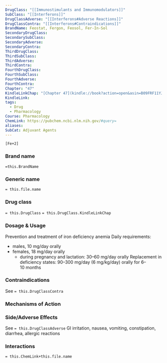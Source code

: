 ```yaml
---
DrugClass: "[[Immunostimulants and Immunomodulators]]"
SubClass: "[[Interferons]]"
DrugClassAdverse: "[[Interferons#Adverse Reactions]]"
DrugClassContra: "[[Interferons#Contraindications]]"
BrandName: Feostat, Fergon, Feosol, Fer-In-Sol
SecondaryDrugClass: 
SecondarySubClass: 
SecondaryAdverse: 
SecondaryContra: 
ThirdDrugClass: 
ThirdSubClass: 
ThirdAdverse: 
ThirdContra: 
FourthDrugClass: 
FourthSubClass: 
FourthAdverse: 
FourthContra: 
Chapter: "47"
KindleLinkChap: "[Chapter 47](kindle://book?action=open&asin=B09FRF11YJ&location=27339)"
KindleLink: 
tags:
  - Drug
  - Pharmacology
Course: Pharmacology
ChemLink: https://pubchem.ncbi.nlm.nih.gov/#query=
aliases: 
SubCat: Adjuvant Agents
---
```

```smiles
[Fe+2]
```

### Brand name
`=this.BrandName`

### Generic name
`= this.file.name`

### Drug class 
`= this.DrugClass`
	`= this.DrugClass.KindleLinkChap`

### Dosage & Usage
Prevention and treatment of iron deficiency anemia
Daily requirements: 
- males, 10 mg/day orally
- females, 18 mg/day orally
	- during pregnancy and lactation: 30–60 mg/day orally 
Replacement in deficiency states: 90–300 mg/day (6 mg/kg/day) orally for 6–10 months

### Contraindications
See `= this.DrugClassContra`

### Mechanisms of Action


### Side/Adverse Effects
See `= this.DrugClassAdverse`
GI irritation, nausea, vomiting, constipation, diarrhea, allergic reactions

### Interactions

`= this.ChemLink+this.file.name`

